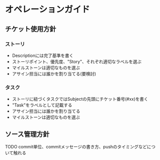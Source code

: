 # オペレーションガイド
## チケット使用方針
### ストーリ
- Descriptionには完了基準を書く
- ストーリポイント、優先度、"Story"、それぞれ適切なラベルを選ぶ
- マイルストーンは適切なものを選ぶ
- アサイン担当には誰かを割り当てる(要検討)

### タスク
- ストーリに紐づくタスクではSubjectの先頭にチケット番号(#xx)を書く
- "Task"をラベルとして記載する
- アサイン担当には誰かを割り当てる
- マイルストーンは適切なものを選ぶ

## ソース管理方針
TODO commit単位、commitメッセージの書き方、pushのタイミングなどについて触れる